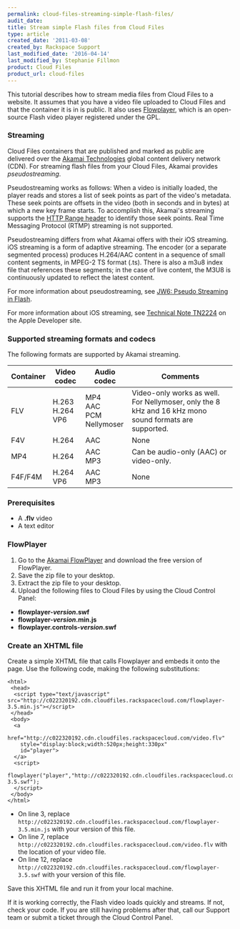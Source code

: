 ```yaml
---
permalink: cloud-files-streaming-simple-flash-files/
audit_date:
title: Stream simple Flash files from Cloud Files
type: article
created_date: '2011-03-08'
created_by: Rackspace Support
last_modified_date: '2016-04-14'
last_modified_by: Stephanie Fillmon
product: Cloud Files
product_url: cloud-files
---
```


This tutorial describes how to stream media files from Cloud Files to a website. It
assumes that you have a video file uploaded to Cloud Files and that the container it is in
is public. It also uses [Flowplayer](https://flowplayer.org/), which is an open-source Flash video player registered
under the GPL.


### Streaming

Cloud Files containers that are published and marked as public are delivered over the [Akamai Technologies](http://www.akamai.com/) global content delivery network (CDN). For streaming flash files from your Cloud Files, Akamai provides *pseudostreaming*. 

Pseudostreaming works as follows: When a video is initially loaded, the player reads and stores a list of seek points as part of the video's metadata. These seek points are offsets in the video (both in seconds and in bytes) at which a new key frame starts. To accomplish this, Akamai's streaming supports the [HTTP Range header](https://www.w3.org/Protocols/rfc2616/rfc2616-sec14.html#sec14.35) to identify those seek points. Real Time Messaging Protocol (RTMP) streaming is not supported.

Pseudostreaming differs from what Akamai offers with their iOS streaming. iOS streaming is a form of adaptive streaming. The encoder (or a separate segmented process) produces H.264/AAC content in a sequence of small content segments, in MPEG-2 TS format (.ts). There is also a m3u8 index file that references these segments; in the case of live content, the M3U8 is continuously updated to reflect the latest content.

For more information about pseudostreaming, see [JW6: Pseudo Streaming in Flash](https://support.jwplayer.com/customer/portal/articles/1430518-pseudo-streaming-in-flash).

For more information about iOS streaming, see [Technical Note TN2224](https://developer.apple.com/library/content/technotes/tn2224/_index.html) on the Apple
Developer site.

### Supported streaming formats and codecs

The following formats are supported by Akamai streaming.

Container  | Video codec  | Audio codec  | Comments
--- | --- | --- | ---
FLV  | H.263 <br /> H.264 <br /> VP6 | MP4 <br /> AAC <br /> PCM <br /> Nellymoser | Video-only works as well. For Nellymoser, only the 8 kHz and 16 kHz mono sound formats are supported.
F4V  | H.264  | AAC |  None
MP4 | H.264  | AAC <br /> MP3 | Can be audio-only (AAC) or video-only.
F4F/F4M  | H.264 <br /> VP6  | AAC <br /> MP3 |  None

### Prerequisites

-   A **.flv** video
-   A text editor

### FlowPlayer

1. Go to the [Akamai FlowPlayer](http://mediapm.edgesuite.net/flow/ "http://flowplayer.org") and download the free version of FlowPlayer.
2. Save the zip file to your desktop.
3. Extract the zip file to your desktop.
4. Upload the following files to Cloud Files by using the Cloud Control Panel:
  -   **flowplayer-*version*.swf**
  -   **flowplayer-*version*.min.js**
  -   **flowplayer.controls-*version*.swf**

### Create an XHTML file

Create a simple XHTML file that calls Flowplayer and embeds it onto the page. Use the following code, making the following substitutions:

    <html>
     <head>
      <script type="text/javascript" src="http://c022320192.cdn.cloudfiles.rackspacecloud.com/flowplayer-3.5.min.js"></script>
     </head>
     <body>
      <a
        href="http://c022320192.cdn.cloudfiles.rackspacecloud.com/video.flv"
        style="display:block;width:520px;height:330px"
        id="player">
      </a>
      <script>
       flowplayer("player","http://c022320192.cdn.cloudfiles.rackspacecloud.com/flowplayer-3.5.swf");
      </script>
     </body>
    </html>

- On line 3, replace `http://c022320192.cdn.cloudfiles.rackspacecloud.com/flowplayer-3.5.min.js` with your version of this file.
- On line 7, replace `http://c022320192.cdn.cloudfiles.rackspacecloud.com/video.flv` with the location of your video file.
- On line 12, replace `http://c022320192.cdn.cloudfiles.rackspacecloud.com/flowplayer-3.5.swf` with your version of this file.

Save this XHTML file and run it from your local machine. 

If it is working correctly, the Flash video loads quickly and streams. If not, check your code. If you are still having problems after that, call our Support team or submit a ticket through the Cloud Control Panel.
